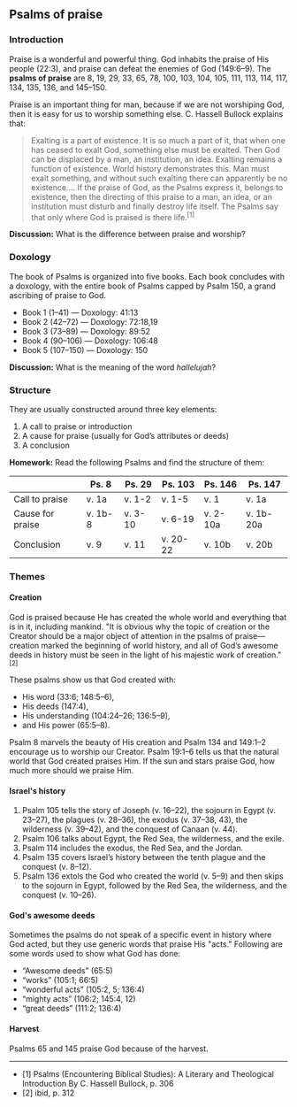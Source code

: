 ## Psalms of praise

### Introduction

Praise is a wonderful and powerful thing. God inhabits the praise of His people (22:3), and praise can defeat the enemies of God (149:6–9). The **psalms of praise** are 8, 19, 29, 33, 65, 78, 100, 103, 104, 105, 111, 113, 114, 117, 134, 135, 136, and 145–150.

Praise is an important thing for man, because if we are not worshiping God, then it is easy for us to worship something else. C. Hassell Bullock explains that:

> Exalting is a part of existence. It is so much a part of it, that when one has ceased to exalt God, something else must be exalted. Then God can be displaced by a man, an institution, an idea. Exalting remains a function of existence. World history demonstrates this. Man must exalt something, and without such exalting there can apparently be no existence.... If the praise of God, as the Psalms express it, belongs to existence, then the directing of this praise to a man, an idea, or an institution must disturb and finally destroy life itself. The Psalms say that only where God is praised is there life.<sup>[1]</sup>

**Discussion:** What is the difference between praise and worship?

### Doxology

The book of Psalms is organized into five books. Each book concludes with a doxology, with the entire book of Psalms capped by Psalm 150, a grand ascribing of praise to God.

* Book 1 (1–41) — Doxology: 41:13 
* Book 2 (42–72) — Doxology: 72:18,19 
* Book 3 (73–89) — Doxology: 89:52
* Book 4 (90–106) — Doxology: 106:48
* Book 5 (107–150) — Doxology: 150

**Discussion:** What is the meaning of the word _hallelujah_?

### Structure

They are usually constructed around three key elements: 

1. A call to praise or introduction
2. A cause for praise (usually for God’s attributes or deeds)
3. A conclusion

**Homework:** Read the following Psalms and find the structure of them:

|                  | Ps. 8    | Ps. 29   | Ps. 103   | Ps. 146   | Ps. 147    |
|------------------|----------|----------|-----------|-----------|------------|
| Call to praise   | v. 1a   |<span class='teacher'>v. 1-2</span>|<span class='teacher'>v. 1-5</span>|<span class='teacher'>v. 1</span>|<span class='teacher'>v. 1a</span>|
| Cause for praise | v. 1b-8 |<span class='teacher'>v. 3-10</span>|<span class='teacher'>v. 6-19</span>|<span class='teacher'>v. 2-10a</span>|<span>v. 1b-20a</span>|
| Conclusion       | v. 9    |<span class='teacher'>v. 11</span>|<span class='teacher'>v. 20-22</span>|<span class='teacher'>v. 10b</span>|<span class='teacher'>v. 20b</span>|

### Themes

#### Creation

God is praised because He has created the whole world and everything that is in it, including mankind. "It is obvious why the topic of creation or the Creator should be a major object of attention in the psalms of praise—creation marked the beginning of world history, and all of God’s awesome deeds in history must be seen in the light of his majestic work of creation."<sup>[2]</sup> 

These psalms show us that God created with: 

* His word (33:6; 148:5–6), 
* His deeds (147:4), 
* His understanding (104:24–26; 136:5–9), 
* and His power (65:5–8).

Psalm 8 marvels the beauty of His creation and Psalm 134 and 149:1–2 encourage us to worship our Creator. Psalm 19:1–6 tells us that the natural world that God created praises Him. If the sun and stars praise God, how much more should we praise Him.

#### Israel's history

1. Psalm 105 tells the story of Joseph (v. 16–22), the sojourn in Egypt (v. 23–27), the plagues (v. 28–36), the exodus (v. 37–38, 43), the wilderness (v. 39–42), and the conquest of Canaan (v. 44). 
2. Psalm 106 talks about Egypt, the Red Sea, the wilderness, and the exile. 
3. Psalm 114 includes the exodus, the Red Sea, and the Jordan. 
4. Psalm 135 covers Israel’s history between the tenth plague and the conquest (v. 8–12). 
5. Psalm 136 extols the God who created the world (v. 5–9) and then skips to the sojourn in Egypt, followed by the Red Sea, the wilderness, and the conquest (v. 10–26).

#### God's awesome deeds

Sometimes the psalms do not speak of a specific event in history where God acted, but they use generic words that praise His "acts." Following are some words used to show what God has done:

* “Awesome deeds” (65:5)
* “works” (105:1; 66:5)
* “wonderful acts” (105:2, 5; 136:4)
* “mighty acts” (106:2; 145:4, 12)
* “great deeds” (111:2; 136:4)

#### Harvest

Psalms 65 and 145 praise God because of the harvest.

<hr />

* [1] Psalms (Encountering Biblical Studies): A Literary and Theological Introduction By C. Hassell Bullock, p. 306
* [2] ibid, p. 312

<!-- It is difficult to identify the life situation of these psalms. Some may have been written specifically for temple worship (for example, Ps 136), while others were personal expressions of gratitude for God’s mighty deeds and goodness (perhaps Ps 8), and later incorporated in temple worship, if they were incorporated at all. We should not assume that all of the psalms were used in the temple. In a sense the psalms were the “hymnbook” of the temple, but not in the sense that a modern hymnbook is written for the express purpose of worship in the church. The Psalter was a book of corporate and private worship. The psalms were written both for private and public use, and psalms in each category moved in the other direction, from private to public, and from public to private. ---Encountering the Bible, p. 309-->

<!--"Hans-Joachim Kraus... gives a helpful breakdown of the psalms of praise. His list is the following: Psalms 8, 19A, 29, 33, 47, 65, 66A, 68, 93, 96, 97, 98, 99, 100, 104, 105, 106, 111, 113, 114, 117, 134, 135, 136, 145, 146, 147, 148, 149, 150. They fall into two divisions": 

1. those hymns that can be differentiated by form-critical methods:
	1. The imperative hymn, modeled on that of Exodus 15:21. The reason for praising is characteristically introduced by the word “because” (Hebrew ki). These include Psalms 96, 98, 100, and 136. 
	2. The participial hymn, which has its examples in Isaiah 40–55. 
	3. The hymn of the individual, examples of which are Psalms 8 and 104. 
2. those hymns that must be differentiated by theme rather than form: 
	1. Psalms of praise of the Creator: Psalms 8, 19A, 33, 104, and 136. 
	2. Psalms of Yahweh as king: Psalms 47, 93, 96, 97, 98, and 99. 
	3. Harvest psalms: Psalms 65 and 145. 
	4. Historical psalms: Psalms 105; 106; 114; 135; 136. 
	5. Entrance psalms: Psalms 24, 95, and 100.<sup>[2]</sup>-->


